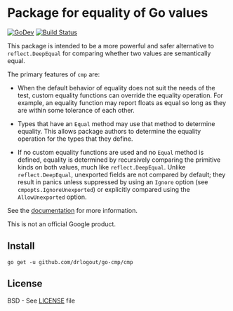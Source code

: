 # Package for equality of Go values

[![GoDev](https://img.shields.io/static/v1?label=godev&message=reference&color=00add8)][godev]
[![Build Status](https://travis-ci.org/google/go-cmp.svg?branch=master)][travis]

This package is intended to be a more powerful and safer alternative to
`reflect.DeepEqual` for comparing whether two values are semantically equal.

The primary features of `cmp` are:

* When the default behavior of equality does not suit the needs of the test,
  custom equality functions can override the equality operation.
  For example, an equality function may report floats as equal so long as they
  are within some tolerance of each other.

* Types that have an `Equal` method may use that method to determine equality.
  This allows package authors to determine the equality operation for the types
  that they define.

* If no custom equality functions are used and no `Equal` method is defined,
  equality is determined by recursively comparing the primitive kinds on both
  values, much like `reflect.DeepEqual`. Unlike `reflect.DeepEqual`, unexported
  fields are not compared by default; they result in panics unless suppressed
  by using an `Ignore` option (see `cmpopts.IgnoreUnexported`) or explicitly
  compared using the `AllowUnexported` option.

See the [documentation][godev] for more information.

This is not an official Google product.

[godev]: https://pkg.go.dev/github.com/drlogout/go-cmp/cmp
[travis]: https://travis-ci.org/google/go-cmp

## Install

```
go get -u github.com/drlogout/go-cmp/cmp
```

## License

BSD - See [LICENSE][license] file

[license]: https://github.com/drlogout/go-cmp/blob/master/LICENSE
